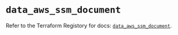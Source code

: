 # `data_aws_ssm_document`

Refer to the Terraform Registory for docs: [`data_aws_ssm_document`](https://registry.terraform.io/providers/hashicorp/aws/5.8.0/docs/data-sources/ssm_document).
